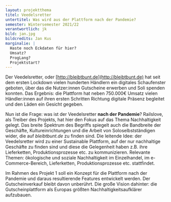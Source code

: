 ```yaml
---
layout: projektthema
titel: Veedelsretter
untertitel: Was wird aus der Plattform nach der Pandemie?
semester: Wintersemester 2021/22
verantwortlich: jk
bild: jan.jpg
bildcredits: Jan Kus
marginalie: | 
  Haste noch Eckdaten für hier?
  Umsatz?
  ProgLang?
  Projektstart?
---
```


Der Veedelsretter, oder [http://bleibtbunt.de](http://bleibtbunt.de) hat seit dem ersten Lockdown vielen hunderten Händlern ein digitales Schaufenster geboten, über das die Nutzer:innen Gutscheine erwerben und Soli spenden konnten. Das Ergebnis: die Plattform hat neben 750.000€ Umsatz vielen Händler:innen auf ihren ersten Schritten Richtung digitale Präsenz begleitet und den Läden ein Gesicht gegeben. 

Nun ist die Frage: was ist der Veedelsretter **nach der Pandemie**? Railslove, als Treiber des Projekts, hat hier den Fokus auf das Thema Nachhaltigkeit gelegt. Das breite Spektrum des Begriffs spiegelt auch die Bandbreite der Geschäfte, Kultureinrichtungen und die Arbeit von Soloselbstständigen wider, die auf *bleibtbunt.de* zu finden sind. Die leitende Idee: der Veedelsretter wird zu einer Sustainable Plattform, auf der nur nachhaltige Geschäfte zu finden sind und diese die Gelegenheit haben z.B. ihre Lieferketten, Produktionsprozesse etc. zu kommunizieren. Relevante Themen: ökologische und soziale Nachhaltigkeit im Einzelhandel, im e-Commerce-Bereich, Lieferketten, Produktionsprozesse etc. stattfindet. 

Im Rahmen des Projekt 1 soll ein Konzept für die Plattform nach der Pandemie und daraus resultierende Features entwickelt werden. Der Gutscheinverkauf bleibt davon unberührt. Die große Vision dahinter: die Gutscheinplattform als Europas größten Nachhaltigkeitsaufklärer aufzubauen.
